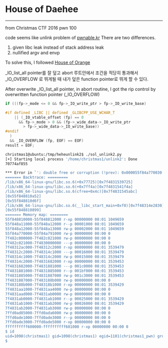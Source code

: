 
# House of Daehee
-----------------------------
from Christmas CTF 2016
pwn 100

code seems like unlink problem of [pwnable.kr](http://pwnable.kr) 
There are two differences.
1. given libc leak instead of stack address leak
2. nullified argv and envp

To solve this, I followed  [House of Orange](http://4ngelboy.blogspot.kr/2016/10/hitcon-ctf-qual-2016-house-of-orange.html)


_IO_list_all pointer를 잘 덮고 abort 루트안에서 
조건을 적당히 통과해서 _IO_OVERFLOW 로 뛰게될 때 내가 덮은 function pointer로 뛰게 할 수 있다. 

After overwrite _IO_list_all pointer, in abort routine, I got the rip control by overwritten function pointer (_IO_OVERFLOW)

  ```c
if (((fp->_mode <= 0 && fp->_IO_write_ptr > fp->_IO_write_base)

#if defined _LIBC || defined _GLIBCPP_USE_WCHAR_T
      || (_IO_vtable_offset (fp) == 0
        && fp->_mode > 0 && (fp->_wide_data->_IO_write_ptr
          > fp->_wide_data->_IO_write_base))
#endif
    )
    && _IO_OVERFLOW (fp, EOF) == EOF)
  result = EOF;
```



```bash
christmas1@ubuntu:/tmp/heheunlink2$ ./sol_unlink2.py
[+] Starting local process '/home/christmas1/unlink2': Done
70774af855

*** Error in `': double free or corruption (!prev): 0x000055f84a770030 ***
======= Backtrace: =========
/lib/x86_64-linux-gnu/libc.so.6(+0x77725)[0x7f4831539725]
/lib/x86_64-linux-gnu/libc.so.6(+0x7ff4a)[0x7f4831541f4a]
/lib/x86_64-linux-gnu/libc.so.6(cfree+0x4c)[0x7f4831545abc]
[0x55f848810a52]
[0x55f848810d6f]
/lib/x86_64-linux-gnu/libc.so.6(__libc_start_main+0xf0)[0x7f48314e2830]
[0x55f848810899]
======= Memory map: ========
55f848810000-55f848812000 r-xp 00000000 08:01 1049659                    /home/christmas1/unlink2
55f848a11000-55f848a12000 r--p 00001000 08:01 1049659                    /home/christmas1/unlink2
55f848a12000-55f848a13000 rw-p 00002000 08:01 1049659                    /home/christmas1/unlink2
55f84a770000-55f84a791000 rw-p 00000000 00:00 0                          [heap]
7f482c000000-7f482c021000 rw-p 00000000 00:00 0
7f482c021000-7f4830000000 ---p 00000000 00:00 0
7f48312ac000-7f48312c2000 r-xp 00000000 08:01 3539479                    /lib/x86_64-linux-gnu/libgcc_s.so.1
7f48312c2000-7f48314c1000 ---p 00016000 08:01 3539479                    /lib/x86_64-linux-gnu/libgcc_s.so.1
7f48314c1000-7f48314c2000 rw-p 00015000 08:01 3539479                    /lib/x86_64-linux-gnu/libgcc_s.so.1
7f48314c2000-7f4831682000 r-xp 00000000 08:01 3539453                    /lib/x86_64-linux-gnu/libc-2.23.so
7f4831682000-7f4831881000 ---p 001c0000 08:01 3539453                    /lib/x86_64-linux-gnu/libc-2.23.so
7f4831881000-7f4831885000 r--p 001bf000 08:01 3539453                    /lib/x86_64-linux-gnu/libc-2.23.so
7f4831885000-7f4831887000 rw-p 001c3000 08:01 3539453                    /lib/x86_64-linux-gnu/libc-2.23.so
7f4831887000-7f483188b000 rw-p 00000000 00:00 0
7f483188b000-7f48318b1000 r-xp 00000000 08:01 3539429                    /lib/x86_64-linux-gnu/ld-2.23.so
7f4831aa1000-7f4831aa4000 rw-p 00000000 00:00 0
7f4831aad000-7f4831ab0000 rw-p 00000000 00:00 0
7f4831ab0000-7f4831ab1000 r--p 00025000 08:01 3539429                    /lib/x86_64-linux-gnu/ld-2.23.so
7f4831ab1000-7f4831ab2000 rw-p 00026000 08:01 3539429                    /lib/x86_64-linux-gnu/ld-2.23.so
7f4831ab2000-7f4831ab3000 rw-p 00000000 00:00 0
7ffd0ad85000-7ffd0ada6000 rw-p 00000000 00:00 0                          [stack]
7ffd0ade1000-7ffd0ade3000 r--p 00000000 00:00 0                          [vvar]
7ffd0ade3000-7ffd0ade5000 r-xp 00000000 00:00 0                          [vdso]
ffffffffff600000-ffffffffff601000 r-xp 00000000 00:00 0                  [vsyscall]
$ id
uid=1098(christmas1) gid=1098(christmas1) egid=1101(christmas1_pwn) groups=1101(christmas1_pwn),1098(christmas1)
$
```




